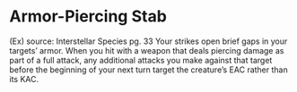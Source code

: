 # Armor-Piercing Stab 
(Ex)
source: Interstellar Species pg. 33
Your strikes open brief gaps in your targets’ armor. When you hit with a weapon that deals piercing damage as part of a full attack, any additional attacks you make against that target before the beginning of your next turn target the creature’s EAC rather than its KAC.

